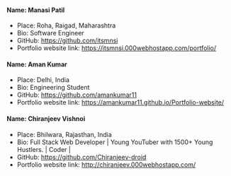 #### Name: Manasi Patil
- Place: Roha, Raigad, Maharashtra
- Bio: Software Engineer
- GitHub: https://github.com/itsmnsi
- Portfolio website link: https://itsmnsi.000webhostapp.com/portfolio/

#### Name: Aman Kumar
- Place: Delhi, India
- Bio: Engineering Student
- GitHub: https://github.com/amankumar11
- Portfolio website link: https://amankumar11.github.io/Portfolio-website/

#### Name: Chiranjeev Vishnoi
- Place: Bhilwara, Rajasthan, India
- Bio: Full Stack Web Developer | Young YouTuber with 1500+ Young Hustlers. | Coder |
- GitHub: https://github.com/Chiranjeev-droid
- Portfolio website link: http://chiranjeev.000webhostapp.com/
